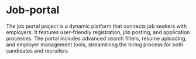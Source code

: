 # Job-portal
The job portal project is a dynamic platform that connects job seekers with employers. It features user-friendly registration, job posting, and application processes. The portal includes advanced search filters, resume uploading, and employer management tools, streamlining the hiring process for both candidates and recruiters
